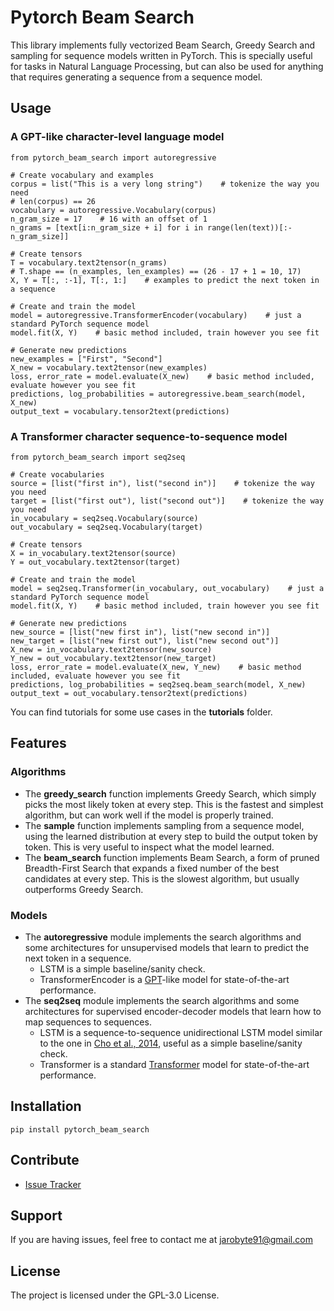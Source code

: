 # Pytorch Beam Search

This library implements fully vectorized Beam Search, Greedy Search and sampling for sequence models written in PyTorch. This is specially useful for tasks in Natural Language Processing, but can also be used for anything that requires generating a sequence from a sequence model.

## Usage

### A GPT-like character-level language model
    
    from pytorch_beam_search import autoregressive
    
    # Create vocabulary and examples
    corpus = list("This is a very long string")    # tokenize the way you need
    # len(corpus) == 26
    vocabulary = autoregressive.Vocabulary(corpus)
    n_gram_size = 17    # 16 with an offset of 1 
    n_grams = [text[i:n_gram_size + i] for i in range(len(text))[:-n_gram_size]]
    
    # Create tensors
    T = vocabulary.text2tensor(n_grams)
    # T.shape == (n_examples, len_examples) == (26 - 17 + 1 = 10, 17)
    X, Y = T[:, :-1], T[:, 1:]    # examples to predict the next token in a sequence
    
    # Create and train the model
    model = autoregressive.TransformerEncoder(vocabulary)    # just a standard PyTorch sequence model
    model.fit(X, Y)    # basic method included, train however you see fit
    
    # Generate new predictions
    new_examples = ["First", "Second"]
    X_new = vocabulary.text2tensor(new_examples)
    loss, error_rate = model.evaluate(X_new)    # basic method included, evaluate however you see fit
    predictions, log_probabilities = autoregressive.beam_search(model, X_new) 
    output_text = vocabulary.tensor2text(predictions)

### A Transformer character sequence-to-sequence model

    from pytorch_beam_search import seq2seq
    
    # Create vocabularies
    source = [list("first in"), list("second in")]    # tokenize the way you need
    target = [list("first out"), list("second out")]    # tokenize the way you need
    in_vocabulary = seq2seq.Vocabulary(source)
    out_vocabulary = seq2seq.Vocabulary(target)
    
    # Create tensors
    X = in_vocabulary.text2tensor(source)
    Y = out_vocabulary.text2tensor(target)
    
    # Create and train the model
    model = seq2seq.Transformer(in_vocabulary, out_vocabulary)    # just a standard PyTorch sequence model
    model.fit(X, Y)    # basic method included, train however you see fit
    
    # Generate new predictions
    new_source = [list("new first in"), list("new second in")]
    new_target = [list("new first out"), list("new second out")]
    X_new = in_vocabulary.text2tensor(new_source)
    Y_new = out_vocabulary.text2tensor(new_target)
    loss, error_rate = model.evaluate(X_new, Y_new)    # basic method included, evaluate however you see fit
    predictions, log_probabilities = seq2seq.beam_search(model, X_new) 
    output_text = out_vocabulary.tensor2text(predictions)
    
You can find tutorials for some use cases in the **tutorials** folder.

## Features

### Algorithms

- The **greedy_search** function implements Greedy Search, which simply picks the most likely token at every step. This is the fastest and simplest algorithm, but can work well if the model is properly trained.
- The **sample** function implements sampling from a sequence model, using the learned distribution at every step to build the output token by token. This is very useful to inspect what the model learned.
- The **beam_search** function implements Beam Search, a form of pruned Breadth-First Search that expands a fixed number of the best candidates at every step. This is the slowest algorithm, but usually outperforms Greedy Search.

### Models

- The **autoregressive** module implements the search algorithms and some architectures for unsupervised models that learn to predict the next token in a sequence.
  - LSTM is a simple baseline/sanity check.
  - TransformerEncoder is a [GPT](https://s3-us-west-2.amazonaws.com/openai-assets/research-covers/language-unsupervised/language_understanding_paper.pdf)-like model for state-of-the-art performance.
- The **seq2seq** module implements the search algorithms and some architectures for supervised encoder-decoder models that learn how to map sequences to sequences.  
  - LSTM is a sequence-to-sequence unidirectional LSTM model similar to the one in [Cho et al., 2014](https://arxiv.org/abs/1406.1078), useful as a simple baseline/sanity check.
  - Transformer is a standard [Transformer](https://arxiv.org/pdf/1706.03762.pdf) model for state-of-the-art performance.


## Installation

    pip install pytorch_beam_search

## Contribute

- [Issue Tracker](https://github.com/jarobyte91/pytorch_beam_search/issues)

## Support

If you are having issues, feel free to contact me at jarobyte91@gmail.com

## License

The project is licensed under the GPL-3.0 License.

